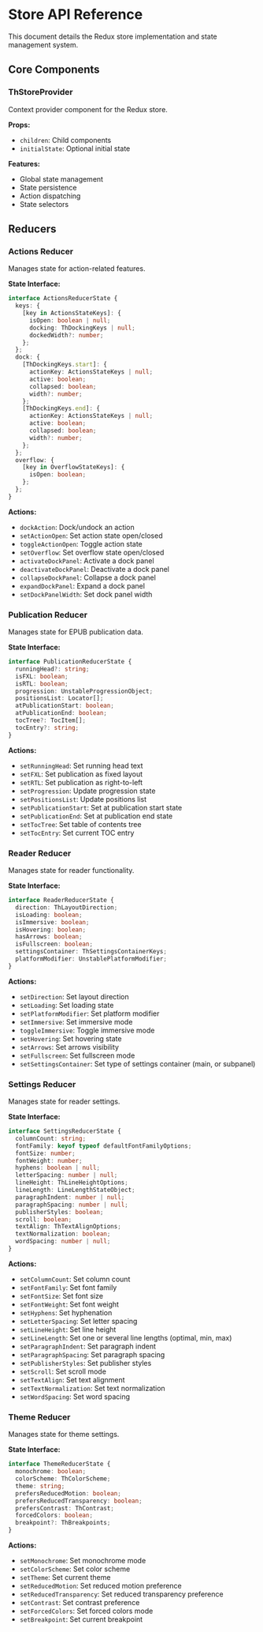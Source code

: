 # Store API Reference

This document details the Redux store implementation and state management system.

## Core Components

### ThStoreProvider

Context provider component for the Redux store.

**Props:**
- `children`: Child components
- `initialState`: Optional initial state

**Features:**
- Global state management
- State persistence
- Action dispatching
- State selectors

## Reducers

### Actions Reducer

Manages state for action-related features.

**State Interface:**
```typescript
interface ActionsReducerState {
  keys: {
    [key in ActionsStateKeys]: {
      isOpen: boolean | null;
      docking: ThDockingKeys | null;
      dockedWidth?: number;
    };
  };
  dock: {
    [ThDockingKeys.start]: {
      actionKey: ActionsStateKeys | null;
      active: boolean;
      collapsed: boolean;
      width?: number;
    };
    [ThDockingKeys.end]: {
      actionKey: ActionsStateKeys | null;
      active: boolean;
      collapsed: boolean;
      width?: number;
    };
  };
  overflow: {
    [key in OverflowStateKeys]: {
      isOpen: boolean;
    };
  };
}
```

**Actions:**
- `dockAction`: Dock/undock an action
- `setActionOpen`: Set action state open/closed
- `toggleActionOpen`: Toggle action state
- `setOverflow`: Set overflow state open/closed
- `activateDockPanel`: Activate a dock panel
- `deactivateDockPanel`: Deactivate a dock panel
- `collapseDockPanel`: Collapse a dock panel
- `expandDockPanel`: Expand a dock panel
- `setDockPanelWidth`: Set dock panel width

### Publication Reducer

Manages state for EPUB publication data.

**State Interface:**
```typescript
interface PublicationReducerState {
  runningHead?: string;
  isFXL: boolean;
  isRTL: boolean;
  progression: UnstableProgressionObject;
  positionsList: Locator[];
  atPublicationStart: boolean;
  atPublicationEnd: boolean;
  tocTree?: TocItem[];
  tocEntry?: string;
}
```

**Actions:**
- `setRunningHead`: Set running head text
- `setFXL`: Set publication as fixed layout
- `setRTL`: Set publication as right-to-left
- `setProgression`: Update progression state
- `setPositionsList`: Update positions list
- `setPublicationStart`: Set at publication start state
- `setPublicationEnd`: Set at publication end state
- `setTocTree`: Set table of contents tree
- `setTocEntry`: Set current TOC entry

### Reader Reducer

Manages state for reader functionality.

**State Interface:**
```typescript
interface ReaderReducerState {
  direction: ThLayoutDirection;
  isLoading: boolean;
  isImmersive: boolean;
  isHovering: boolean;
  hasArrows: boolean;
  isFullscreen: boolean;
  settingsContainer: ThSettingsContainerKeys;
  platformModifier: UnstablePlatformModifier;
}
```

**Actions:**
- `setDirection`: Set layout direction
- `setLoading`: Set loading state
- `setPlatformModifier`: Set platform modifier
- `setImmersive`: Set immersive mode
- `toggleImmersive`: Toggle immersive mode
- `setHovering`: Set hovering state
- `setArrows`: Set arrows visibility
- `setFullscreen`: Set fullscreen mode
- `setSettingsContainer`: Set type of settings container (main, or subpanel)

### Settings Reducer

Manages state for reader settings.

**State Interface:**
```typescript
interface SettingsReducerState {
  columnCount: string;
  fontFamily: keyof typeof defaultFontFamilyOptions;
  fontSize: number;
  fontWeight: number;
  hyphens: boolean | null;
  letterSpacing: number | null;
  lineHeight: ThLineHeightOptions;
  lineLength: LineLengthStateObject;
  paragraphIndent: number | null;
  paragraphSpacing: number | null;
  publisherStyles: boolean;
  scroll: boolean;
  textAlign: ThTextAlignOptions;
  textNormalization: boolean;
  wordSpacing: number | null;
}
```

**Actions:**
- `setColumnCount`: Set column count
- `setFontFamily`: Set font family
- `setFontSize`: Set font size
- `setFontWeight`: Set font weight
- `setHyphens`: Set hyphenation
- `setLetterSpacing`: Set letter spacing
- `setLineHeight`: Set line height
- `setLineLength`: Set one or several line lengths (optimal, min, max)
- `setParagraphIndent`: Set paragraph indent
- `setParagraphSpacing`: Set paragraph spacing
- `setPublisherStyles`: Set publisher styles
- `setScroll`: Set scroll mode
- `setTextAlign`: Set text alignment
- `setTextNormalization`: Set text normalization
- `setWordSpacing`: Set word spacing

### Theme Reducer

Manages state for theme settings.

**State Interface:**
```typescript
interface ThemeReducerState {
  monochrome: boolean;
  colorScheme: ThColorScheme;
  theme: string;
  prefersReducedMotion: boolean;
  prefersReducedTransparency: boolean;
  prefersContrast: ThContrast;
  forcedColors: boolean;
  breakpoint?: ThBreakpoints;
}
```

**Actions:**
- `setMonochrome`: Set monochrome mode
- `setColorScheme`: Set color scheme
- `setTheme`: Set current theme
- `setReducedMotion`: Set reduced motion preference
- `setReducedTransparency`: Set reduced transparency preference
- `setContrast`: Set contrast preference
- `setForcedColors`: Set forced colors mode
- `setBreakpoint`: Set current breakpoint